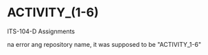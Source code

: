 # ACTIVITY_(1-6)
ITS-104-D Assignments


na error ang repository name, it was supposed to be "ACTIVITY_1-6"

